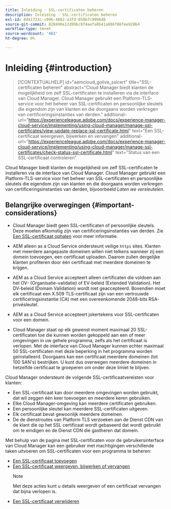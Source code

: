 ```yaml
---
title: Inleiding - SSL-certificaten beheren
description: Inleiding - SSL-certificaten beheren
exl-id: 0d41723c-c096-4882-a3fd-050b7c9996d8
source-git-commit: 828490e12d99bc8f4aefa0b41a886f86fee920b4
workflow-type: tm+mt
source-wordcount: '463'
ht-degree: 0%

---
```


# Inleiding {#introduction}

>[!CONTEXTUALHELP]
>id="aemcloud_golive_sslcert"
>title="SSL-certificaten beheren"
>abstract="Cloud Manager biedt klanten de mogelijkheid om zelf SSL-certificaten te installeren via de interface van Cloud Manager. Cloud Manager gebruikt een Platform-TLS-service voor het beheer van SSL-certificaten en persoonlijke sleutels die eigendom zijn van klanten en die doorgaans worden verkregen van certificeringsinstanties van derden."
>additional-url="https://experienceleague.adobe.com/docs/experience-manager-cloud-service/implementing/using-cloud-manager/manage-ssl-certificates/view-update-replace-ssl-certificate.html" text="Een SSL-certificaat weergeven, bijwerken en vervangen"
>additional-url="https://experienceleague.adobe.com/docs/experience-manager-cloud-service/implementing/using-cloud-manager/manage-ssl-certificates/check-status-ssl-certificate.html" text="Status van een SSL-certificaat controleren"


Cloud Manager biedt klanten de mogelijkheid om zelf SSL-certificaten te installeren via de interface van Cloud Manager. Cloud Manager gebruikt een Platform-TLS-service voor het beheer van SSL-certificaten en persoonlijke sleutels die eigendom zijn van klanten en die doorgaans worden verkregen van certificeringsinstanties van derden, bijvoorbeeld *Laten we versleutelen*.

## Belangrijke overwegingen {#important-considerations}

* Cloud Manager biedt geen SSL-certificaten of persoonlijke sleutels. Deze moeten afkomstig zijn van certificeringsinstanties van derden. Zie [Een SSL-certificaat ophalen](/help/implementing/cloud-manager/managing-ssl-certifications/get-ssl-certificate.md) voor meer informatie.

* AEM alleen as a Cloud Service ondersteunt veilige `https` sites. Klanten met meerdere aangepaste domeinen willen niet telkens wanneer zij een domein toevoegen, een certificaat uploaden. Daarom zullen dergelijke klanten profiteren door één certificaat met meerdere domeinen te krijgen.

* AEM as a Cloud Service accepteert alleen certificaten die voldoen aan het OV- (Organisatie-validatie) of EV-beleid (Extended Validation). Het DV-beleid (Domain Validation) wordt niet geaccepteerd. Bovendien moet elk certificaat een X.509 TLS-certificaat zijn van een vertrouwde certificeringsinstantie (CA) met een overeenkomende 2048-bits RSA-privésleutel.

* AEM as a Cloud Service accepteert jokertekens voor SSL-certificaten voor een domein.

* Cloud Manager staat op elk gewenst moment maximaal 20 SSL-certificaten toe die kunnen worden gekoppeld aan een of meer omgevingen in uw gehele programma, zelfs als het certificaat is verlopen. Met de interface van Cloud Manager kunnen echter maximaal 50 SSL-certificaten met deze beperking in het programma worden geïnstalleerd. Doorgaans kan een certificaat meerdere domeinen (tot 100 SAN&#39;s) bestrijken. U kunt dus overwegen meerdere domeinen in hetzelfde certificaat te groeperen om onder deze limiet te blijven.

Cloud Manager ondersteunt de volgende SSL-certificaatvereisten voor klanten:

* Een SSL-certificaat kan door meerdere omgevingen worden gebruikt, dat wil zeggen één keer toevoegen en meerdere keren gebruiken.
* Elke Cloud Manager-omgeving kan meerdere certificaten gebruiken.
* Een persoonlijke sleutel kan meerdere SSL-certificaten uitgeven.
* Elk certificaat bevat gewoonlijk meerdere domeinen.
* De de dienstroutes van Platform TLS verzoeken aan de Dienst CDN van de klant die op het SSL certificaat wordt gebaseerd dat wordt gebruikt om te eindigen en de Dienst CDN die gastheren dat domein.

Met behulp van de pagina met SSL-certificaten voor de gebruikersinterface van Cloud Manager kan een gebruiker met machtigingen verschillende taken uitvoeren om SSL-certificaten voor een programma te beheren:

* [Een SSL-certificaat toevoegen](/help/implementing/cloud-manager/managing-ssl-certifications/add-ssl-certificate.md)
* [Een SSL-certificaat weergeven, bijwerken of vervangen](/help/implementing/cloud-manager/managing-ssl-certifications/view-update-replace-ssl-certificate.md)
   >[!NOTE]
   >Met deze acties kunt u details weergeven of een certificaat vervangen dat bijna verlopen is.
* [Een SSL-certificaat verwijderen](/help/implementing/cloud-manager/managing-ssl-certifications/delete-ssl-certificate.md)
